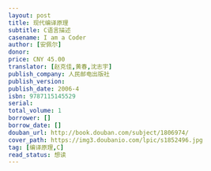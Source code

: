 ```yaml
---
layout: post
title: 现代编译原理
subtitle: C语言描述
casename: I am a Coder
author: [安佩尔]
donor: 
price: CNY 45.00
translator: [赵克佳,黄春,沈志宇]
publish_company: 人民邮电出版社
publish_version: 
publish_date: 2006-4
isbn: 9787115145529
serial: 
total_volume: 1
borrower: []
borrow_date: []
douban_url: http://book.douban.com/subject/1806974/
cover_path: https://img3.doubanio.com/lpic/s1852496.jpg
tag: [编译原理,C]
read_status: 想读
---
```


